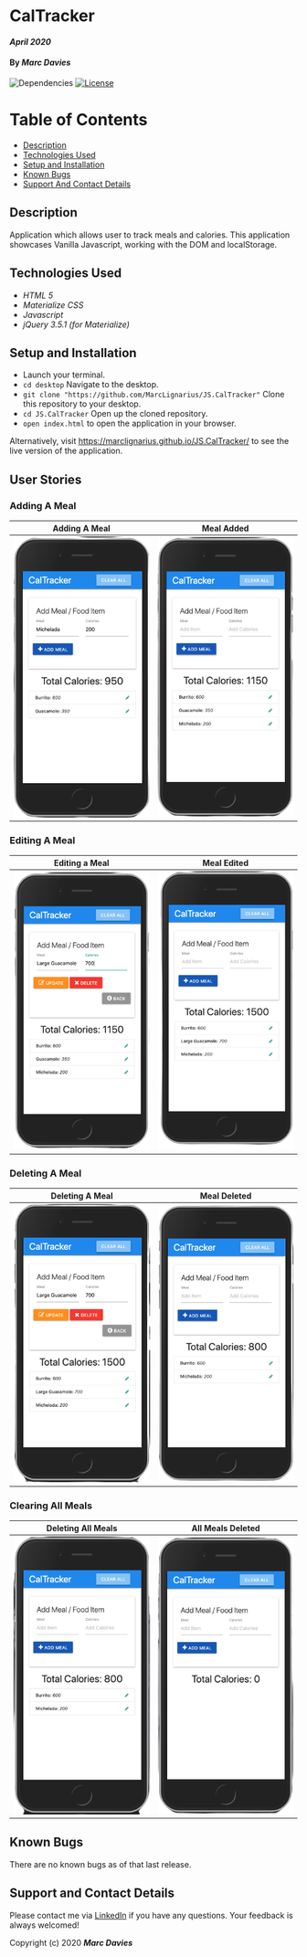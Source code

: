# CalTracker

#### _April 2020_

#### By _**Marc Davies**_

![Dependencies](https://img.shields.io/badge/dependencies-up%20to%20date-brightgreen.svg)
[![License](https://img.shields.io/badge/license-MIT-blue.svg)](https://opensource.org/licenses/MIT)

# Table of Contents

<!--ts-->

- [Description](#description)
- [Technologies Used](#technologies-used)
- [Setup and Installation](#setup-and-installation)
- [Known Bugs](#known-bugs)
- [Support And Contact Details](#support-and-contact-details)
<!--te-->

## Description

Application which allows user to track meals and calories. This application showcases Vanilla Javascript, working with the DOM and localStorage.

## Technologies Used

- _HTML 5_
- _Materialize CSS_
- _Javascript_
- _jQuery 3.5.1_ _(for Materialize)_

## Setup and Installation

- Launch your terminal.
- `cd desktop` Navigate to the desktop.
- `git clone "https://github.com/MarcLignarius/JS.CalTracker"` Clone this repository to your desktop.
- `cd JS.CalTracker` Open up the cloned repository.
- `open index.html` to open the application in your browser.

Alternatively, visit https://marclignarius.github.io/JS.CalTracker/ to see the live version of the application.

## User Stories

### Adding A Meal

|        Adding A Meal         |          Meal Added          |
| :--------------------------: | :--------------------------: |
| ![Image of ss1](img/ss1.png) | ![Image of ss2](img/ss2.png) |

### Editing A Meal

|        Editing a Meal        |         Meal Edited          |
| :--------------------------: | :--------------------------: |
| ![Image of ss4](img/ss3.png) | ![Image of ss5](img/ss4.png) |

### Deleting A Meal

|       Deleting A Meal        |         Meal Deleted         |
| :--------------------------: | :--------------------------: |
| ![Image of ss7](img/ss5.png) | ![Image of ss8](img/ss6.png) |

### Clearing All Meals

|      Deleting All Meals      |      All Meals Deleted       |
| :--------------------------: | :--------------------------: |
| ![Image of ss7](img/ss7.png) | ![Image of ss8](img/ss8.png) |

## Known Bugs

There are no known bugs as of that last release.

## Support and Contact Details

Please contact me via <a href="https://www.linkedin.com/in/marcdaviesriot/">LinkedIn</a> if you have any questions. Your feedback is always welcomed!

Copyright (c) 2020 **_Marc Davies_**
